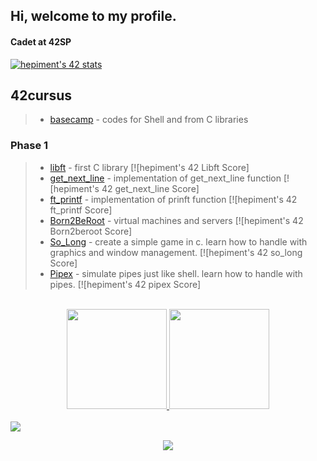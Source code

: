 ## Hi, welcome to my profile.
#### Cadet at 42SP
[![hepiment's 42 stats](https://badge42.vercel.app/api/v2/cl83crh8z00840hl0gft9wzjy/stats?cursusId=21&coalitionId=piscine)](https://github.com/JaeSeoKim/badge42)
## 42cursus
>- [basecamp](https://github.com/hpcavalcante/42-Basecamp) - codes for Shell and from C libraries
### Phase 1
>- [libft](https://github.com/hpcavalcante/42-School-Libft) - first C library [![hepiment's 42 Libft Score]
>- [get_next_line](https://github.com/hpcavalcante/42-School-GNL) - implementation of get_next_line function [![hepiment's 42 get_next_line Score]
>- [ft_printf](https://github.com/hpcavalcante/42-School-Ftprintf) - implementation of prinft function [![hepiment's 42 ft_printf Score]
>- [Born2BeRoot](https://github.com/hpcavalcante/42-School-Born2beroot) - virtual machines and servers [![hepiment's 42 Born2beroot Score]
>- [So_Long](https://github.com/hpcavalcante/42-School-So_Long) - create a simple game in c. learn how to handle with graphics and window management. [![hepiment's 42 so_long Score]
>- [Pipex](https://github.com/hpcavalcante/42-School-Pipex) - simulate pipes just like shell. learn how to handle with pipes. [![hepiment's 42 pipex Score]
<br>
<div align="center">
  <a href="https://github.com/hpcavalcante">
  <img height="160em" src="https://github-readme-stats.vercel.app/api?username=hpcavalcante&show_icons=true&theme=tokyonight&include_all_commits=true&count_private=true"/>
  <img height="160em" src="https://github-readme-stats.vercel.app/api/top-langs/?username=hpcavalcante&layout=compact&langs_count=7&theme=tokyonight"/>
</div>
<br>
<img src="https://activity-graph.herokuapp.com/graph?username=hpcavalcante&bg_color=000000&color=00ffff&line=00ffff&point=ffffff&area=true&hide_border=true"/>
<br/>


<p align = "center">
  <img src = "https://github-readme-streak-stats.herokuapp.com?user=hpcavalcante&theme=tokyonight&hide_border=true&include_all_commits=true&line_height=27">
</p>

